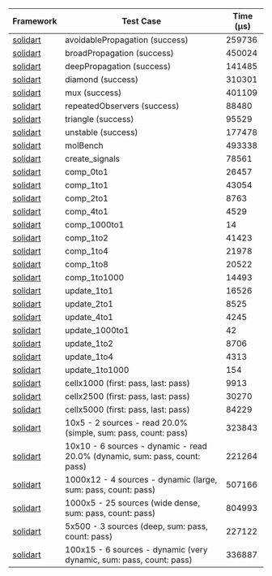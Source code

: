 | Framework | Test Case | Time (μs) |
| --- | --- | --- |
| [solidart](https://github.com/nank1ro/solidart) | avoidablePropagation (success) | 259736 |
| [solidart](https://github.com/nank1ro/solidart) | broadPropagation (success) | 450024 |
| [solidart](https://github.com/nank1ro/solidart) | deepPropagation (success) | 141485 |
| [solidart](https://github.com/nank1ro/solidart) | diamond (success) | 310301 |
| [solidart](https://github.com/nank1ro/solidart) | mux (success) | 401109 |
| [solidart](https://github.com/nank1ro/solidart) | repeatedObservers (success) | 88480 |
| [solidart](https://github.com/nank1ro/solidart) | triangle (success) | 95529 |
| [solidart](https://github.com/nank1ro/solidart) | unstable (success) | 177478 |
| [solidart](https://github.com/nank1ro/solidart) | molBench | 493338 |
| [solidart](https://github.com/nank1ro/solidart) | create_signals | 78561 |
| [solidart](https://github.com/nank1ro/solidart) | comp_0to1 | 26457 |
| [solidart](https://github.com/nank1ro/solidart) | comp_1to1 | 43054 |
| [solidart](https://github.com/nank1ro/solidart) | comp_2to1 | 8763 |
| [solidart](https://github.com/nank1ro/solidart) | comp_4to1 | 4529 |
| [solidart](https://github.com/nank1ro/solidart) | comp_1000to1 | 14 |
| [solidart](https://github.com/nank1ro/solidart) | comp_1to2 | 41423 |
| [solidart](https://github.com/nank1ro/solidart) | comp_1to4 | 21978 |
| [solidart](https://github.com/nank1ro/solidart) | comp_1to8 | 20522 |
| [solidart](https://github.com/nank1ro/solidart) | comp_1to1000 | 14493 |
| [solidart](https://github.com/nank1ro/solidart) | update_1to1 | 16526 |
| [solidart](https://github.com/nank1ro/solidart) | update_2to1 | 8525 |
| [solidart](https://github.com/nank1ro/solidart) | update_4to1 | 4245 |
| [solidart](https://github.com/nank1ro/solidart) | update_1000to1 | 42 |
| [solidart](https://github.com/nank1ro/solidart) | update_1to2 | 8706 |
| [solidart](https://github.com/nank1ro/solidart) | update_1to4 | 4313 |
| [solidart](https://github.com/nank1ro/solidart) | update_1to1000 | 154 |
| [solidart](https://github.com/nank1ro/solidart) | cellx1000 (first: pass, last: pass) | 9913 |
| [solidart](https://github.com/nank1ro/solidart) | cellx2500 (first: pass, last: pass) | 30270 |
| [solidart](https://github.com/nank1ro/solidart) | cellx5000 (first: pass, last: pass) | 84229 |
| [solidart](https://github.com/nank1ro/solidart) | 10x5 - 2 sources - read 20.0% (simple, sum: pass, count: pass) | 323843 |
| [solidart](https://github.com/nank1ro/solidart) | 10x10 - 6 sources - dynamic - read 20.0% (dynamic, sum: pass, count: pass) | 221264 |
| [solidart](https://github.com/nank1ro/solidart) | 1000x12 - 4 sources - dynamic (large, sum: pass, count: pass) | 507166 |
| [solidart](https://github.com/nank1ro/solidart) | 1000x5 - 25 sources (wide dense, sum: pass, count: pass) | 804993 |
| [solidart](https://github.com/nank1ro/solidart) | 5x500 - 3 sources (deep, sum: pass, count: pass) | 227122 |
| [solidart](https://github.com/nank1ro/solidart) | 100x15 - 6 sources - dynamic (very dynamic, sum: pass, count: pass) | 336887 |
